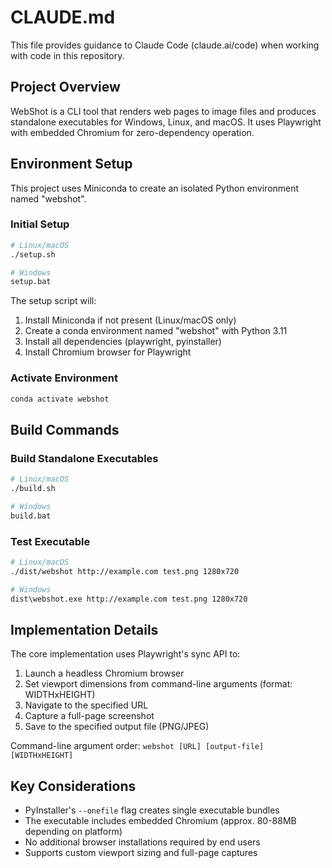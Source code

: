 # CLAUDE.md

This file provides guidance to Claude Code (claude.ai/code) when working with code in this repository.

## Project Overview

WebShot is a CLI tool that renders web pages to image files and produces standalone executables for Windows, Linux, and macOS. It uses Playwright with embedded Chromium for zero-dependency operation.

## Environment Setup

This project uses Miniconda to create an isolated Python environment named "webshot".

### Initial Setup
```bash
# Linux/macOS
./setup.sh

# Windows
setup.bat
```

The setup script will:
1. Install Miniconda if not present (Linux/macOS only)
2. Create a conda environment named "webshot" with Python 3.11
3. Install all dependencies (playwright, pyinstaller)
4. Install Chromium browser for Playwright

### Activate Environment
```bash
conda activate webshot
```

## Build Commands

### Build Standalone Executables
```bash
# Linux/macOS
./build.sh

# Windows
build.bat
```

### Test Executable
```bash
# Linux/macOS
./dist/webshot http://example.com test.png 1280x720

# Windows
dist\webshot.exe http://example.com test.png 1280x720
```

## Implementation Details

The core implementation uses Playwright's sync API to:
1. Launch a headless Chromium browser
2. Set viewport dimensions from command-line arguments (format: WIDTHxHEIGHT)
3. Navigate to the specified URL
4. Capture a full-page screenshot
5. Save to the specified output file (PNG/JPEG)

Command-line argument order: `webshot [URL] [output-file] [WIDTHxHEIGHT]`

## Key Considerations

- PyInstaller's `--onefile` flag creates single executable bundles
- The executable includes embedded Chromium (approx. 80-88MB depending on platform)
- No additional browser installations required by end users
- Supports custom viewport sizing and full-page captures